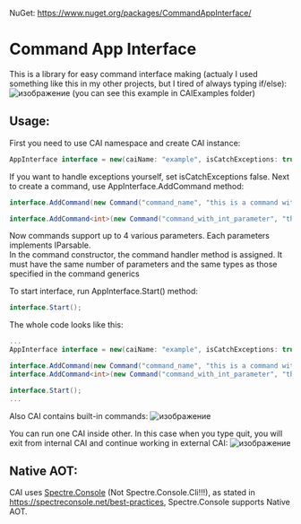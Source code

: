 NuGet: https://www.nuget.org/packages/CommandAppInterface/
# Command App Interface
This is a library for easy command interface making (actualy I used something like this in my other projects, but I tired of always typing if/else):<br>
![изображение](https://github.com/user-attachments/assets/133b3b77-6dfe-4be3-999d-99cb4f648d72)
(you can see this example in CAIExamples folder)

## Usage:
First you need to use CAI namespace and create CAI instance:
```cs
AppInterface interface = new(caiName: "example", isCatchExceptions: true);
```
If you want to handle exceptions yourself, set isCatchExceptions false.
Next to create a command, use AppInterface.AddCommand method:
```cs
interface.AddCommand(new Command("command_name", "this is a command without parameters", DoSomeDealMethod, "this is text about how to use this command);

interface.AddCommand<int>(new Command("command_with_int_parameter", "this command expects an int parameter after command name", MethodWithIntArgument, "usage: \"command_with_int_parameter 42\""));
```
Now commands support up to 4 various parameters. Each parameters implements IParsable.<br>
In the command constructor, the command handler method is assigned. It must have the same number of parameters and the same types as those specified in the command generics

To start interface, run AppInterface.Start() method:
```cs
interface.Start();
```
The whole code looks like this:
```cs
...
AppInterface interface = new(caiName: "example", isCatchExceptions: true);

interface.AddCommand(new Command("command_name", "this is a command without parameters", DoSomeDealMethod, "this is text about how to use this command);
interface.AddCommand<int>(new Command("command_with_int_parameter", "this command expects an int parameter after command name", MethodWithIntArgument, "usage: \"command_with_int_parameter 42\""));

interface.Start();
...
```
Also CAI contains built-in commands:
![изображение](https://github.com/user-attachments/assets/77bf846e-32cb-4d41-8e87-5ada6e983405)

You can run one CAI inside other. In this case when you type quit, you will exit from internal CAI and continue working in external CAI:
![изображение](https://github.com/user-attachments/assets/d8e47820-c742-4595-a31e-b49052516191)

## Native AOT:
CAI uses [Spectre.Console](https://github.com/spectreconsole/spectre.console/)  (Not Spectre.Console.Cli!!!), as stated in https://spectreconsole.net/best-practices, Spectre.Console supports Native AOT.
